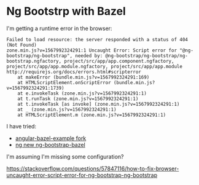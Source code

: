 # Ng Bootstrp with Bazel

I'm getting a runtime error in the browser:
```
Failed to load resource: the server responded with a status of 404 (Not Found)
zone.min.js?v=1567992324291:1 Uncaught Error: Script error for "@ng-bootstrap/ng-bootstrap", needed by: @ng-bootstrap/ng-bootstrap/ng-bootstrap.ngfactory, project/src/app/app.component.ngfactory, project/src/app/app.module.ngfactory, project/src/app/app.module
http://requirejs.org/docs/errors.html#scripterror
    at makeError (bundle.min.js?v=1567992324291:169)
    at HTMLScriptElement.onScriptError (bundle.min.js?v=1567992324291:1739)
    at e.invokeTask (zone.min.js?v=1567992324291:1)
    at t.runTask (zone.min.js?v=1567992324291:1)
    at t.invokeTask [as invoke] (zone.min.js?v=1567992324291:1)
    at _ (zone.min.js?v=1567992324291:1)
    at HTMLScriptElement.m (zone.min.js?v=1567992324291:1)
```

I have tried:
- [angular-bazel-example fork](https://github.com/conalryan/angular-bazel-example/blob/ng-bootstrap/ngbREADME.md)
- [ng new ng-bootstrap-bazel](https://github.com/conalryan/ng-bootstrap-bazel/blob/feature/ng-bootstrap/README.md)

I'm assuming I'm missing some configuration?

https://stackoverflow.com/questions/57847116/how-to-fix-browser-uncaught-error-script-error-for-ng-bootstrap-ng-bootstrap
